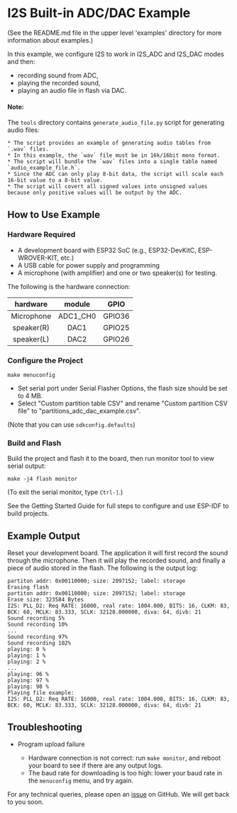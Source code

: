 # I2S Built-in ADC/DAC Example

(See the README.md file in the upper level 'examples' directory for more information about examples.)

In this example, we configure I2S to work in I2S_ADC and I2S_DAC modes and then:
* recording sound from ADC,
* playing the recorded sound,
* playing an audio file in flash via DAC.

#### Note:
The `tools` directory contains `generate_audio_file.py` script for generating audio files:

    * The script provides an example of generating audio tables from `.wav` files.
    * In this example, the `wav` file must be in 16k/16bit mono format.
    * The script will bundle the `wav` files into a single table named `audio_example_file.h`.
    * Since the ADC can only play 8-bit data, the script will scale each 16-bit value to a 8-bit value.
    * The script will covert all signed values into unsigned values because only positive values will be output by the ADC.

## How to Use Example

### Hardware Required

* A development board with ESP32 SoC (e.g., ESP32-DevKitC, ESP-WROVER-KIT, etc.)
* A USB cable for power supply and programming
* A microphone (with amplifier) and one or two speaker(s) for testing.

The following is the hardware connection:

|hardware|module|GPIO|
|:---:|:---:|:---:|
|Microphone|ADC1_CH0|GPIO36|
|speaker(R)|DAC1|GPIO25|
|speaker(L)|DAC2|GPIO26|

### Configure the Project

```
make menuconfig
```

* Set serial port under Serial Flasher Options, the flash size should be set to 4 MB.
* Select "Custom partition table CSV" and rename "Custom partition CSV file" to "partitions_adc_dac_example.csv".

(Note that you can use `sdkconfig.defaults`)

### Build and Flash

Build the project and flash it to the board, then run monitor tool to view serial output:

```
make -j4 flash monitor
```

(To exit the serial monitor, type ``Ctrl-]``.)

See the Getting Started Guide for full steps to configure and use ESP-IDF to build projects.

## Example Output

Reset your development board. The application it will first record the sound through the microphone. Then it will play the recorded sound, and finally a piece of audio stored in the flash. The following is the output log:

```
partiton addr: 0x00110000; size: 2097152; label: storage
Erasing flash
partiton addr: 0x00110000; size: 2097152; label: storage
Erase size: 323584 Bytes
I2S: PLL_D2: Req RATE: 16000, real rate: 1004.000, BITS: 16, CLKM: 83, BCK: 60, MCLK: 83.333, SCLK: 32128.000000, diva: 64, divb: 21
Sound recording 5%
Sound recording 10%
...
Sound recording 97%
Sound recording 102% 
playing: 0 %
playing: 1 %
playing: 2 %
...
playing: 96 %
playing: 97 %
playing: 98 %
Playing file example:
I2S: PLL_D2: Req RATE: 16000, real rate: 1004.000, BITS: 16, CLKM: 83, BCK: 60, MCLK: 83.333, SCLK: 32128.000000, diva: 64, divb: 21
```

## Troubleshooting

* Program upload failure

    * Hardware connection is not correct: run `make monitor`, and reboot your board to see if there are any output logs.
    * The baud rate for downloading is too high: lower your baud rate in the `menuconfig` menu, and try again.

For any technical queries, please open an [issue](https://github.com/espressif/esp-idf/issues) on GitHub. We will get back to you soon.

